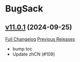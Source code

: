 # BugSack

## [v11.0.1](https://github.com/funkydude/BugSack/tree/v11.0.1) (2024-09-25)
[Full Changelog](https://github.com/funkydude/BugSack/compare/v11.0.0...v11.0.1) [Previous Releases](https://github.com/funkydude/BugSack/releases)

- bump toc  
- Update zhCN (#109)  
